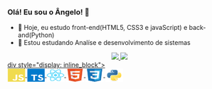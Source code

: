 ### Olá! Eu sou o Ângelo! 👋

- 🔭 Hoje, eu estudo front-end(HTML5, CSS3 e javaScript) e back-and(Python)
- 🌱 Estou estudando Analíse e desenvolvimento de sistemas

<div align="center">
  <a href="https://github.com/angelolgr">
  <img height="180em" src="https://github-readme-stats.vercel.app/api?username=angelolgr&show_icons=true&theme=dark&include_all_commits=true&count_private=true"/>
  <img height="180em" src="https://github-readme-stats.vercel.app/api/top-langs/?username=angelolgr&layout=compact&langs_count=7&theme=dark"/>
</div>
div style="display: inline_block"><br>
  <img align="center" alt="ange-Js" height="30" width="40" src="https://raw.githubusercontent.com/devicons/devicon/master/icons/javascript/javascript-plain.svg">
  <img align="center" alt="ange-Ts" height="30" width="40" src="https://raw.githubusercontent.com/devicons/devicon/master/icons/typescript/typescript-plain.svg">
  <img align="center" alt="ange-React" height="30" width="40" src="https://raw.githubusercontent.com/devicons/devicon/master/icons/react/react-original.svg">
  <img align="center" alt="ange-HTML" height="30" width="40" src="https://raw.githubusercontent.com/devicons/devicon/master/icons/html5/html5-original.svg">
  <img align="center" alt="ange-CSS" height="30" width="40" src="https://raw.githubusercontent.com/devicons/devicon/master/icons/css3/css3-original.svg">
  <img align="center" alt="ange-Python" height="30" width="40" src="https://raw.githubusercontent.com/devicons/devicon/master/icons/python/python-original.svg">
